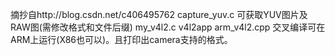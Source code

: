 摘抄自http://blog.csdn.net/c406495762
capture_yuv.c 可获取YUV图片及RAW图(需修改格式和文件后缀)
my_v4l2.c v4l2app
arm_v4l2.cpp 交叉编译可在ARM上运行(X86也可以)。且打印出camera支持的格式。
